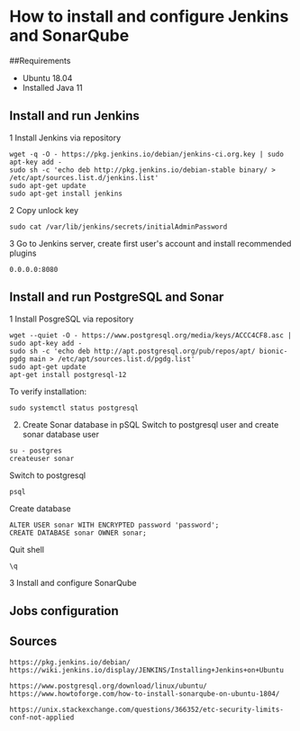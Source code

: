 # How to install and configure Jenkins and SonarQube 
##Requirements 
* Ubuntu 18.04
* Installed Java 11

## Install and run Jenkins
1 Install Jenkins via repository
```
wget -q -O - https://pkg.jenkins.io/debian/jenkins-ci.org.key | sudo apt-key add -
sudo sh -c 'echo deb http://pkg.jenkins.io/debian-stable binary/ > /etc/apt/sources.list.d/jenkins.list'
sudo apt-get update
sudo apt-get install jenkins
```
2 Copy unlock key
```
sudo cat /var/lib/jenkins/secrets/initialAdminPassword
```
3 Go to Jenkins server, create first user's account and install recommended plugins
```
0.0.0.0:8080
``` 

## Install and run PostgreSQL and Sonar
1 Install PosgreSQL via repository
```
wget --quiet -O - https://www.postgresql.org/media/keys/ACCC4CF8.asc | sudo apt-key add -
sudo sh -c 'echo deb http://apt.postgresql.org/pub/repos/apt/ bionic-pgdg main > /etc/apt/sources.list.d/pgdg.list'
sudo apt-get update
apt-get install postgresql-12
```
To verify installation:
```
sudo systemctl status postgresql
```
2. Create Sonar database in pSQL
Switch to postgresql user and create sonar database user
```
su - postgres
createuser sonar
``` 
Switch to postgresql 
```
psql
```
Create database
```
ALTER USER sonar WITH ENCRYPTED password 'password';
CREATE DATABASE sonar OWNER sonar;
```
Quit shell
```
\q
```
3 Install and configure SonarQube









## Jobs configuration

## Sources
```
https://pkg.jenkins.io/debian/
https://wiki.jenkins.io/display/JENKINS/Installing+Jenkins+on+Ubuntu

https://www.postgresql.org/download/linux/ubuntu/
https://www.howtoforge.com/how-to-install-sonarqube-on-ubuntu-1804/

https://unix.stackexchange.com/questions/366352/etc-security-limits-conf-not-applied
```

